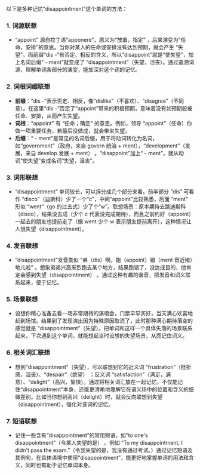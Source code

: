 以下是多种记忆“disappointment”这个单词的方法：

### 1. 词源联想
 - “appoint” 源自拉丁语“apponere”，原义为“放置，指定” ，后来演变为“任命，安排”的意思。当你对某人的任命或安排没有达到预期，就会产生 “失望”。而前缀“dis -”有否定、相反的含义，所以“disappoint”就是“使失望”，加上名词后缀“ - ment”就变成了 “disappointment”（失望，沮丧）。通过追溯词源，理解单词各部分的演变，能加深对这个词的记忆。

### 2. 词根词缀联想
 - **前缀**：“dis -”表示否定、相反，像“dislike”（不喜欢）、“disagree”（不同意）。在这里“dis -”否定了“appoint”带来的积极预期，意味着没有如预期般被任命、安排，从而产生失望。
 - **词根**：“appoint” 有 “任命；确定” 的意思。例如，领导 “appoint”（任命）你做一项重要任务，若最后没做成，就会带来失望。
 - **后缀**：“ - ment”是常见的名词后缀，用于将动词转化为名词，如“government”（政府，来自 govern 统治 + ment），“development”（发展，来自 develop 发展 + ment） 。“disappoint”加上“ - ment”，就从动词“使失望”变成名词“失望，沮丧”。

### 3. 词形联想
 - “disappointment” 单词较长，可以拆分成几个部分来看。前半部分 “dis” 可看作 “disco”（迪斯科）少了一个“c”，中间“appoint”比较熟悉，后面 “ment” 形似 “went”（go 的过去式）少了个“w”。联想场景：原本期待去跳迪斯科（disco），结果没去成（少个 c 代表没完成期待），而且之前约好（appoint）一起去的朋友也提前走了（像 went 少个 w 表示朋友提前离开），这种情况让人很失望（disappointment）。

### 4. 发音联想
 - “disappointment”发音类似 “弟（dis）啊，跑（appoint）错（ment 音近错）地儿啦” 。想象弟弟兴高采烈跑去某个地方，结果跑错了，没达成目的，他肯定会感到失望（disappointment） 。通过这种有趣的谐音，把发音和词义联系起来，便于记忆。

### 5. 场景联想
 - 设想你精心准备去看一场非常期待的演唱会，门票早早买好，当天满心欢喜地赶到场馆。结果到了发现演出因为特殊原因取消了，此时那种满心期待落空的感觉就是 “disappointment”（失望）。把单词和这样一个具体失落的场景联系起来，下次遇到这个单词，就能想起当时设想的失望场景，从而记住词义。

### 6. 相关词汇联想
 - 想到“disappointment”（失望），可以联想到它的近义词 “frustration”（挫折感，沮丧）、“despair”（绝望） ；反义词 “satisfaction”（满足，满意）、“delight”（高兴，愉快）。通过将相关词汇放在一起记忆，不仅能记住“disappointment”本身，还能更清晰地理解它在语义场中的位置和含义的细微差别。比如当你想到高兴（delight）时，就会反向联想到失望（disappointment），强化对该词的记忆。

### 7. 短语联想
 - 记住一些含有“disappointment”的常用短语，如“to one's disappointment”（令某人失望的是） 。例如 “To my disappointment, I didn't pass the exam.”（令我失望的是，我没有通过考试。）通过记忆短语及其例句，在具体语境中使用“disappointment”，能更好地掌握单词的用法和含义，同时也有助于记忆单词本身。 